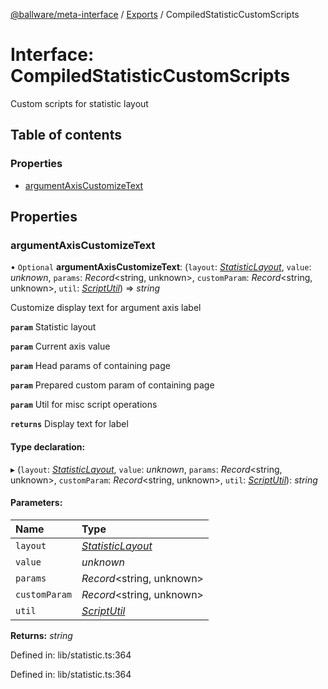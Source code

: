 [@ballware/meta-interface](../README.md) / [Exports](../modules.md) / CompiledStatisticCustomScripts

# Interface: CompiledStatisticCustomScripts

Custom scripts for statistic layout

## Table of contents

### Properties

- [argumentAxisCustomizeText](compiledstatisticcustomscripts.md#argumentaxiscustomizetext)

## Properties

### argumentAxisCustomizeText

• `Optional` **argumentAxisCustomizeText**: (`layout`: [*StatisticLayout*](statisticlayout.md), `value`: *unknown*, `params`: *Record*<string, unknown\>, `customParam`: *Record*<string, unknown\>, `util`: [*ScriptUtil*](scriptutil.md)) => *string*

Customize display text for argument axis label

**`param`** Statistic layout

**`param`** Current axis value

**`param`** Head params of containing page

**`param`** Prepared custom param of containing page

**`param`** Util for misc script operations

**`returns`** Display text for label

#### Type declaration:

▸ (`layout`: [*StatisticLayout*](statisticlayout.md), `value`: *unknown*, `params`: *Record*<string, unknown\>, `customParam`: *Record*<string, unknown\>, `util`: [*ScriptUtil*](scriptutil.md)): *string*

#### Parameters:

Name | Type |
:------ | :------ |
`layout` | [*StatisticLayout*](statisticlayout.md) |
`value` | *unknown* |
`params` | *Record*<string, unknown\> |
`customParam` | *Record*<string, unknown\> |
`util` | [*ScriptUtil*](scriptutil.md) |

**Returns:** *string*

Defined in: lib/statistic.ts:364

Defined in: lib/statistic.ts:364
